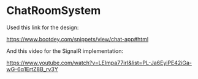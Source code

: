 # ChatRoomSystem

Used this link for the design:  

https://www.bootdey.com/snippets/view/chat-app#html  

And this video for the SignalR implementation:  

https://www.youtube.com/watch?v=LEImpa77irI&list=PL-Ja6EyiPE42iGa-wG-6q1ErtZ8B_rv3Y  

